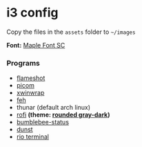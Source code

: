 # i3 config

Copy the files in the `assets` folder to `~/images`

**Font:** [Maple Font SC](https://github.com/subframe7536/maple-font)

### Programs

- [flameshot](https://flameshot.org/docs/installation/installation-linux/)
- [picom](https://github.com/yshui/picom)
- [xwinwrap](https://github.com/r00tdaemon/xwinwrap)
- [feh](https://github.com/derf/feh)
- thunar (default arch linux)
- [rofi](https://github.com/davatorium/rofi) **(theme: [rounded gray-dark](https://github.com/newmanls/rofi-themes-collection))**
- [bumblebee-status](https://github.com/tobi-wan-kenobi/bumblebee-status)
- [dunst](https://github.com/dunst-project/dunst)
- [rio terminal](https://github.com/raphamorim/rio)
